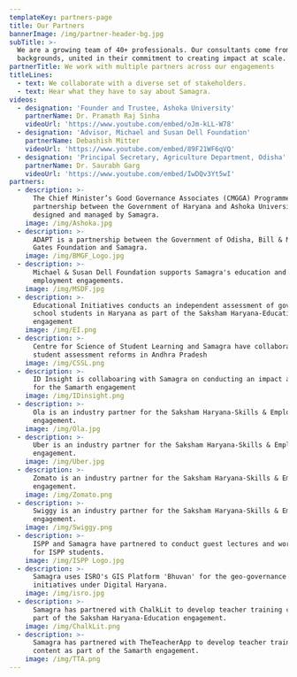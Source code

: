 ```yaml
---
templateKey: partners-page
title: Our Partners
bannerImage: /img/partner-header-bg.jpg
subTitle: >-
  We are a growing team of 40+ professionals. Our consultants come from diverse
  backgrounds, united in their commitment to creating impact at scale.
partnerTitle: We work with multiple partners across our engagements
titleLines:
  - text: We collaborate with a diverse set of stakeholders.
  - text: Hear what they have to say about Samagra.
videos:
  - designation: 'Founder and Trustee, Ashoka University'
    partnerName: Dr. Pramath Raj Sinha
    videoUrl: 'https://www.youtube.com/embed/oJm-kLL-W78'
  - designation: 'Advisor, Michael and Susan Dell Foundation'
    partnerName: Debashish Mitter
    videoUrl: 'https://www.youtube.com/embed/89F21WF6qVQ'
  - designation: 'Principal Secretary, Agriculture Department, Odisha'
    partnerName: Dr. Saurabh Garg
    videoUrl: 'https://www.youtube.com/embed/IwDQv3Yt5wI'
partners:
  - description: >-
      The Chief Minister’s Good Governance Associates (CMGGA) Programme is a
      partnership between the Government of Haryana and Ashoka University,
      designed and managed by Samagra.
    image: /img/Ashoka.jpg
  - description: >-
      ADAPT is a partnership between the Government of Odisha, Bill & Melinda
      Gates Foundation and Samagra.
    image: /img/BMGF_Logo.jpg
  - description: >-
      Michael & Susan Dell Foundation supports Samagra's education and
      employment engagements.
    image: /img/MSDF.jpg
  - description: >-
      Educational Initiatives conducts an independent assessment of government
      school students in Haryana as part of the Saksham Haryana-Education
      engagement
    image: /img/EI.png
  - description: >-
      Centre for Science of Student Learning and Samagra have collaborated on
      student assessment reforms in Andhra Pradesh
    image: /img/CSSL.png
  - description: >-
      ID Insight is collaboaring with Samagra on conducting an impact assessment
      for the Samarth engagement
    image: /img/IDinsight.png
  - description: >-
      Ola is an industry partner for the Saksham Haryana-Skills & Employment
      engagement.
    image: /img/Ola.jpg
  - description: >-
      Uber is an industry partner for the Saksham Haryana-Skills & Employment
      engagement.
    image: /img/Uber.jpg
  - description: >-
      Zomato is an industry partner for the Saksham Haryana-Skills & Employment
      engagement.
    image: /img/Zomato.png
  - description: >-
      Swiggy is an industry partner for the Saksham Haryana-Skills & Employment
      engagement.
    image: /img/Swiggy.png
  - description: >-
      ISPP and Samagra have partnered to conduct guest lectures and workshops
      for ISPP students.
    image: /img/ISPP Logo.jpg
  - description: >-
      Samagra uses ISRO's GIS Platform 'Bhuvan' for the geo-governance
      initiatives under Digital Haryana.
    image: /img/isro.jpg
  - description: >-
      Samagra has partnered with ChalkLit to develop teacher training content as
      part of the Saksham Haryana-Education engagement.
    image: /img/ChalkLit.png
  - description: >-
      Samagra has partnered with TheTeacherApp to develop teacher training
      content as part of the Samarth engagement.
    image: /img/TTA.png
---
```


